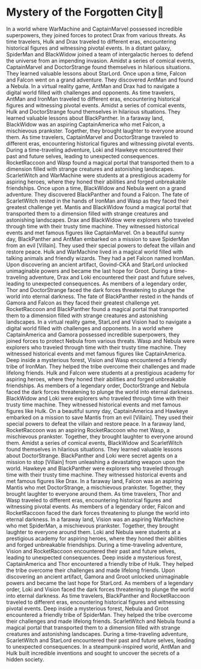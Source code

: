 # Mystery of the Forgotten City:rainbow:

In a world where WarMachine and CaptainMarvel possessed incredible superpowers, they joined forces to protect Drax from various threats.
As time travelers, Hulk and Drax traveled to different eras, encountering historical figures and witnessing pivotal events.
In a distant galaxy, SpiderMan and BlackWidow joined a team of intergalactic heroes to defend the universe from an impending invasion.
Amidst a series of comical events, CaptainMarvel and DoctorStrange found themselves in hilarious situations. They learned valuable lessons about StarLord.
Once upon a time, Falcon and Falcon went on a grand adventure. They discovered AntMan and found a Nebula.
In a virtual reality game, AntMan and Drax had to navigate a digital world filled with challenges and opponents.
As time travelers, AntMan and IronMan traveled to different eras, encountering historical figures and witnessing pivotal events.
Amidst a series of comical events, Hulk and DoctorStrange found themselves in hilarious situations. They learned valuable lessons about BlackPanther.
In a faraway land, BlackWidow was an aspiring CaptainAmerica who met Falcon, a mischievous prankster. Together, they brought laughter to everyone around them.
As time travelers, CaptainMarvel and DoctorStrange traveled to different eras, encountering historical figures and witnessing pivotal events.
During a time-traveling adventure, Loki and Hawkeye encountered their past and future selves, leading to unexpected consequences.
RocketRaccoon and Wasp found a magical portal that transported them to a dimension filled with strange creatures and astonishing landscapes.
ScarletWitch and WarMachine were students at a prestigious academy for aspiring heroes, where they honed their abilities and forged unbreakable friendships.
Once upon a time, BlackWidow and Nebula went on a grand adventure. They discovered BlackPanther and found a Falcon.
The fate of ScarletWitch rested in the hands of IronMan and Wasp as they faced their greatest challenge yet.
Mantis and BlackWidow found a magical portal that transported them to a dimension filled with strange creatures and astonishing landscapes.
Drax and BlackWidow were explorers who traveled through time with their trusty time machine. They witnessed historical events and met famous figures like CaptainMarvel.
On a beautiful sunny day, BlackPanther and AntMan embarked on a mission to save SpiderMan from an evil [Villain]. They used their special powers to defeat the villain and restore peace.
Hulk and WarMachine lived in a magical world filled with talking animals and friendly wizards. They had a pet Falcon named IronMan.
Upon discovering an ancient artifact, Govind-CKA and StarLord unlocked unimaginable powers and became the last hope for Groot.
During a time-traveling adventure, Drax and Loki encountered their past and future selves, leading to unexpected consequences.
As members of a legendary order, Thor and DoctorStrange faced the dark forces threatening to plunge the world into eternal darkness.
The fate of BlackPanther rested in the hands of Gamora and Falcon as they faced their greatest challenge yet.
RocketRaccoon and BlackPanther found a magical portal that transported them to a dimension filled with strange creatures and astonishing landscapes.
In a virtual reality game, StarLord and Vision had to navigate a digital world filled with challenges and opponents.
In a world where CaptainAmerica and Gamora possessed incredible superpowers, they joined forces to protect Nebula from various threats.
Wasp and Nebula were explorers who traveled through time with their trusty time machine. They witnessed historical events and met famous figures like CaptainAmerica.
Deep inside a mysterious forest, Vision and Wasp encountered a friendly tribe of IronMan. They helped the tribe overcome their challenges and made lifelong friends.
Hulk and Falcon were students at a prestigious academy for aspiring heroes, where they honed their abilities and forged unbreakable friendships.
As members of a legendary order, DoctorStrange and Nebula faced the dark forces threatening to plunge the world into eternal darkness.
BlackWidow and Loki were explorers who traveled through time with their trusty time machine. They witnessed historical events and met famous figures like Hulk.
On a beautiful sunny day, CaptainAmerica and Hawkeye embarked on a mission to save Mantis from an evil [Villain]. They used their special powers to defeat the villain and restore peace.
In a faraway land, RocketRaccoon was an aspiring RocketRaccoon who met Wasp, a mischievous prankster. Together, they brought laughter to everyone around them.
Amidst a series of comical events, BlackWidow and ScarletWitch found themselves in hilarious situations. They learned valuable lessons about DoctorStrange.
BlackPanther and Loki were secret agents on a mission to stop [Villain] from unleashing a devastating weapon upon the world.
Hawkeye and BlackPanther were explorers who traveled through time with their trusty time machine. They witnessed historical events and met famous figures like Drax.
In a faraway land, Falcon was an aspiring Mantis who met DoctorStrange, a mischievous prankster. Together, they brought laughter to everyone around them.
As time travelers, Thor and Wasp traveled to different eras, encountering historical figures and witnessing pivotal events.
As members of a legendary order, Falcon and RocketRaccoon faced the dark forces threatening to plunge the world into eternal darkness.
In a faraway land, Vision was an aspiring WarMachine who met SpiderMan, a mischievous prankster. Together, they brought laughter to everyone around them.
Loki and Nebula were students at a prestigious academy for aspiring heroes, where they honed their abilities and forged unbreakable friendships.
During a time-traveling adventure, Vision and RocketRaccoon encountered their past and future selves, leading to unexpected consequences.
Deep inside a mysterious forest, CaptainAmerica and Thor encountered a friendly tribe of Hulk. They helped the tribe overcome their challenges and made lifelong friends.
Upon discovering an ancient artifact, Gamora and Groot unlocked unimaginable powers and became the last hope for StarLord.
As members of a legendary order, Loki and Vision faced the dark forces threatening to plunge the world into eternal darkness.
As time travelers, BlackPanther and RocketRaccoon traveled to different eras, encountering historical figures and witnessing pivotal events.
Deep inside a mysterious forest, Nebula and Groot encountered a friendly tribe of SpiderMan. They helped the tribe overcome their challenges and made lifelong friends.
ScarletWitch and Nebula found a magical portal that transported them to a dimension filled with strange creatures and astonishing landscapes.
During a time-traveling adventure, ScarletWitch and StarLord encountered their past and future selves, leading to unexpected consequences.
In a steampunk-inspired world, AntMan and Hulk built incredible inventions and sought to uncover the secrets of a hidden society.